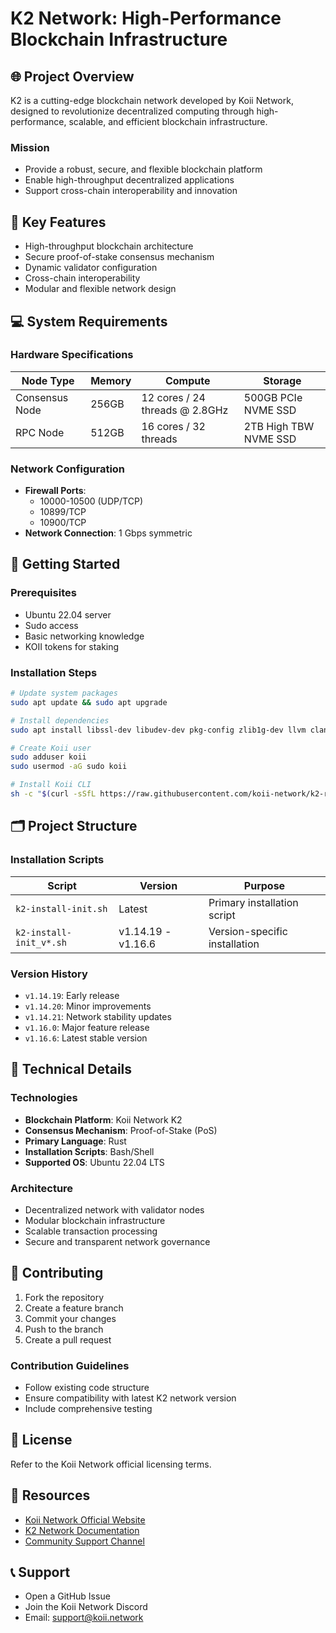 # K2 Network: High-Performance Blockchain Infrastructure

## 🌐 Project Overview

K2 is a cutting-edge blockchain network developed by Koii Network, designed to revolutionize decentralized computing through high-performance, scalable, and efficient blockchain infrastructure.

### Mission
- Provide a robust, secure, and flexible blockchain platform
- Enable high-throughput decentralized applications
- Support cross-chain interoperability and innovation

## 🚀 Key Features

- High-throughput blockchain architecture
- Secure proof-of-stake consensus mechanism
- Dynamic validator configuration
- Cross-chain interoperability
- Modular and flexible network design

## 💻 System Requirements

### Hardware Specifications
| Node Type | Memory | Compute | Storage |
|-----------|--------|---------|---------|
| Consensus Node | 256GB | 12 cores / 24 threads @ 2.8GHz | 500GB PCIe NVME SSD |
| RPC Node | 512GB | 16 cores / 32 threads | 2TB High TBW NVME SSD |

### Network Configuration
- **Firewall Ports**: 
  - 10000-10500 (UDP/TCP)
  - 10899/TCP
  - 10900/TCP
- **Network Connection**: 1 Gbps symmetric

## 🔧 Getting Started

### Prerequisites
- Ubuntu 22.04 server
- Sudo access
- Basic networking knowledge
- KOII tokens for staking

### Installation Steps
```bash
# Update system packages
sudo apt update && sudo apt upgrade

# Install dependencies
sudo apt install libssl-dev libudev-dev pkg-config zlib1g-dev llvm clang

# Create Koii user
sudo adduser koii
sudo usermod -aG sudo koii

# Install Koii CLI
sh -c "$(curl -sSfL https://raw.githubusercontent.com/koii-network/k2-release/master/k2-install-init_v1.16.6.sh)"
```

## 🗂️ Project Structure

### Installation Scripts
| Script | Version | Purpose |
|--------|---------|---------|
| `k2-install-init.sh` | Latest | Primary installation script |
| `k2-install-init_v*.sh` | v1.14.19 - v1.16.6 | Version-specific installation |

### Version History
- `v1.14.19`: Early release
- `v1.14.20`: Minor improvements
- `v1.14.21`: Network stability updates
- `v1.16.0`: Major feature release
- `v1.16.6`: Latest stable version

## 🔧 Technical Details

### Technologies
- **Blockchain Platform**: Koii Network K2
- **Consensus Mechanism**: Proof-of-Stake (PoS)
- **Primary Language**: Rust
- **Installation Scripts**: Bash/Shell
- **Supported OS**: Ubuntu 22.04 LTS

### Architecture
- Decentralized network with validator nodes
- Modular blockchain infrastructure
- Scalable transaction processing
- Secure and transparent network governance

## 🤝 Contributing

1. Fork the repository
2. Create a feature branch
3. Commit your changes
4. Push to the branch
5. Create a pull request

### Contribution Guidelines
- Follow existing code structure
- Ensure compatibility with latest K2 network version
- Include comprehensive testing

## 📜 License
Refer to the Koii Network official licensing terms.

## 🔗 Resources

- [Koii Network Official Website](https://koii.network)
- [K2 Network Documentation](https://docs.koii.network)
- [Community Support Channel](https://discord.gg/koii)

## 📞 Support
- Open a GitHub Issue
- Join the Koii Network Discord
- Email: support@koii.network